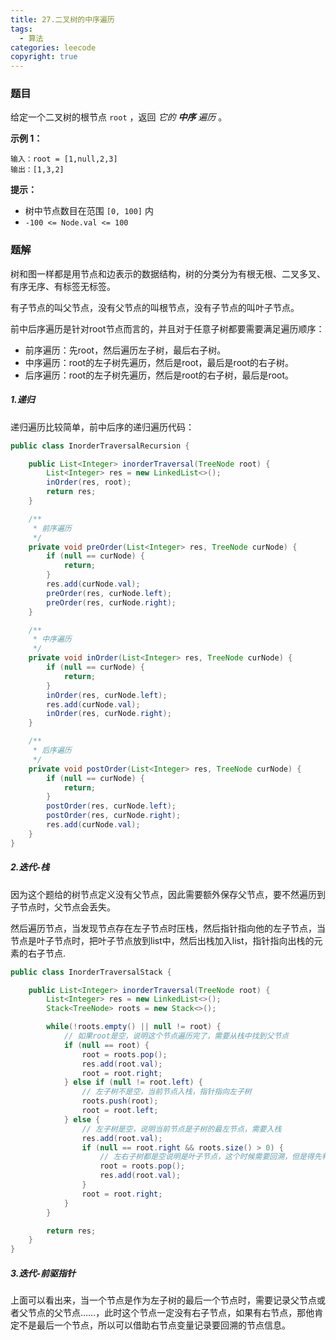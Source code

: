 ```yaml
---
title: 27.二叉树的中序遍历
tags:
  - 算法
categories: leecode
copyright: true
---
```


### 题目

给定一个二叉树的根节点 `root` ，返回 *它的 **中序** 遍历* 。

**示例 1：**

```
输入：root = [1,null,2,3]
输出：[1,3,2]
```

**提示：**

-   树中节点数目在范围 `[0, 100]` 内
-   `-100 <= Node.val <= 100`

### 题解

树和图一样都是用节点和边表示的数据结构，树的分类分为有根无根、二叉多叉、有序无序、有标签无标签。

有子节点的叫父节点，没有父节点的叫根节点，没有子节点的叫叶子节点。

前中后序遍历是针对root节点而言的，并且对于任意子树都要需要满足遍历顺序：

*   前序遍历：先root，然后遍历左子树，最后右子树。
*   中序遍历：root的左子树先遍历，然后是root，最后是root的右子树。
*   后序遍历：root的左子树先遍历，然后是root的右子树，最后是root。

##### 1.递归

递归遍历比较简单，前中后序的递归遍历代码：

```java
public class InorderTraversalRecursion {

    public List<Integer> inorderTraversal(TreeNode root) {
        List<Integer> res = new LinkedList<>();
        inOrder(res, root);
        return res;
    }

    /**
     * 前序遍历
     */
    private void preOrder(List<Integer> res, TreeNode curNode) {
        if (null == curNode) {
            return;
        }
        res.add(curNode.val);
        preOrder(res, curNode.left);
        preOrder(res, curNode.right);
    }

    /**
     * 中序遍历
     */
    private void inOrder(List<Integer> res, TreeNode curNode) {
        if (null == curNode) {
            return;
        }
        inOrder(res, curNode.left);
        res.add(curNode.val);
        inOrder(res, curNode.right);
    }

    /**
     * 后序遍历
     */
    private void postOrder(List<Integer> res, TreeNode curNode) {
        if (null == curNode) {
            return;
        }
        postOrder(res, curNode.left);
        postOrder(res, curNode.right);
        res.add(curNode.val);
    }
}
```

##### 2.迭代-栈

因为这个题给的树节点定义没有父节点，因此需要额外保存父节点，要不然遍历到子节点时，父节点会丢失。

然后遍历节点，当发现节点存在左子节点时压栈，然后指针指向他的左子节点，当节点是叶子节点时，把叶子节点放到list中，然后出栈加入list，指针指向出栈的元素的右子节点.

```java
public class InorderTraversalStack {

    public List<Integer> inorderTraversal(TreeNode root) {
        List<Integer> res = new LinkedList<>();
        Stack<TreeNode> roots = new Stack<>();

        while(!roots.empty() || null != root) {
            // 如果root是空，说明这个节点遍历完了，需要从栈中找到父节点
            if (null == root) {
                root = roots.pop();
                res.add(root.val);
                root = root.right;
            } else if (null != root.left) {
                // 左子树不是空，当前节点入栈，指针指向左子树
                roots.push(root);
                root = root.left;
            } else {
                // 左子树是空，说明当前节点是子树的最左节点，需要入栈
                res.add(root.val);
                if (null == root.right && roots.size() > 0) {
                    // 左右子树都是空说明是叶子节点，这个时候需要回溯，但是得先判断栈中还有元素
                    root = roots.pop();
                    res.add(root.val);
                }
                root = root.right;
            }
        }

        return res;
    }
}
```

##### 3.迭代-前驱指针

上面可以看出来，当一个节点是作为左子树的最后一个节点时，需要记录父节点或者父节点的父节点……，此时这个节点一定没有右子节点，如果有右节点，那他肯定不是最后一个节点，所以可以借助右节点变量记录要回溯的节点信息。